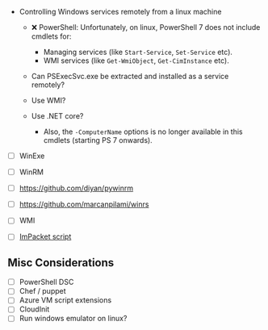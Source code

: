 - Controlling Windows services remotely from a linux machine
  - ❌ PowerShell: Unfortunately, on linux, PowerShell 7 does not include cmdlets for:
    - Managing services (like `Start-Service`, `Set-Service` etc).
    - WMI services (like `Get-WmiObject`, `Get-CimInstance` etc).
  - Can PSExecSvc.exe be extracted and installed as a service remotely?
  - Use WMI?
  - Use .NET core?

    - Also, the `-ComputerName` options is no longer available in this cmdlets (starting PS 7 onwards).



- [ ] WinExe
- [ ] WinRM
- [ ] https://github.com/diyan/pywinrm
- [ ] https://github.com/marcanpilami/winrs
- [ ] WMI
- [ ] [ImPacket script](https://github.com/SecureAuthCorp/impacket)


## Misc Considerations

- [ ] PowerShell DSC
- [ ] Chef / puppet
- [ ] Azure VM script extensions
- [ ] CloudInit
- [ ] Run windows emulator on linux?